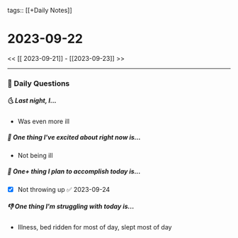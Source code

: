 tags:: [[+Daily Notes]]

# 2023-09-22

<< [[ 2023-09-21]] - [[2023-09-23]] >>

---
### 📅 Daily Questions
##### 🌜 Last night, I...
- Was even more ill

##### 🙌 One thing I've excited about right now is...
- Not being ill

##### 🚀 One+ thing I plan to accomplish today is...
- [x] Not throwing up ✅ 2023-09-24

##### 👎 One thing I'm struggling with today is...
- Illness, bed ridden for most of day, slept most of day